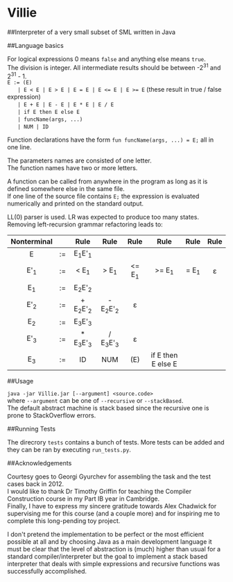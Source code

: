 # Villie
##Interpreter of a very small subset of SML written in Java

##Language basics

For logical expressions 0 means `false` and anything else means `true`. <br/>
The division is integer. All intermediate results should be between -2<sup>31</sup> and 2<sup>31</sup> - 1. <br/>
`E := (E)` <br/>
&nbsp;&nbsp;&nbsp;&nbsp;&nbsp;&nbsp;`| E < E | E > E | E = E | E <= E | E >= E` (these result in true / false expression) <br/>
&nbsp;&nbsp;&nbsp;&nbsp;&nbsp;&nbsp;`| E + E | E - E | E * E | E / E` <br/>
&nbsp;&nbsp;&nbsp;&nbsp;&nbsp;&nbsp;`| if E then E else E` <br/>
&nbsp;&nbsp;&nbsp;&nbsp;&nbsp;&nbsp;`| funcName(args, ...)` <br/>
&nbsp;&nbsp;&nbsp;&nbsp;&nbsp;&nbsp;`| NUM | ID` <br/>

Function declarations have the form `fun funcName(args, ...) = E;` all in one line. <br/>

The parameters names are consisted of one letter. <br/>
The function names have two or more letters. <br/>

A function can be called from anywhere in the program as long as it is defined somewhere else in the same file. <br/>
If one line of the source file contains `E;` the expression is evaluated numerically and printed on the standard output. <br/>

LL(0) parser is used. LR was expected to produce too many states. <br/>
Removing left-recursion grammar refactoring leads to: <br/>

| Nonterminal | | Rule | Rule | Rule | Rule | Rule | Rule |
| :---: | :---: | :---: | :---: | :---: | :---: | :---: | :---: |
| E              | := | E<sub>1</sub>E'<sub>1</sub> | | | | | |
| E'<sub>1</sub> | := | < E<sub>1</sub> | > E<sub>1</sub> | <= E<sub>1</sub> | >= E<sub>1</sub> | = E<sub>1</sub> | ε |
| E<sub>1</sub>  | := | E<sub>2</sub>E'<sub>2</sub> | | | | | |
| E'<sub>2</sub> | := | + E<sub>2</sub>E'<sub>2</sub> | - E<sub>2</sub>E'<sub>2</sub> | ε | | | |
| E<sub>2</sub>  | := | E<sub>3</sub>E'<sub>3</sub> | | | | | |
| E'<sub>3</sub> | := | * E<sub>3</sub>E'<sub>3</sub> | / E<sub>3</sub>E'<sub>3</sub> | ε | | | |
| E<sub>3</sub>  | := | ID | NUM | (E) | if E then E else E | | |

##Usage

`java -jar Villie.jar [--argument] <source.code>` <br/>
where `--argument` can be one of `--recursive` or `--stackBased`. <br/>
The default abstract machine is stack based since the recursive one is prone to StackOverflow errors.

##Running Tests

The direcrory `tests` contains a bunch of tests. More tests can be added and they can be ran by executing `run_tests.py`.

##Acknowledgements

Courtesy goes to Georgi Gyurchev for assembling the task and the test cases back in 2012. <br/>
I would like to thank Dr Timothy Griffin for teaching the Compiler Construction course in my Part IB year in Cambridge. <br/>
Finally, I have to express my sincere gratitude towards Alex Chadwick for supervising me for this course (and a couple more) and for inspiring me to complete this long-pending toy project.<br/>

I don't pretend the implementation to be perfect or the most efficient possible at all and by choosing Java as a main development language it must be clear that the level of abstraction is (much) higher than usual for a standard compiler/interpreter but the goal to implement a stack based interpreter that deals with simple expressions and recursive functions was successfully accomplished.
